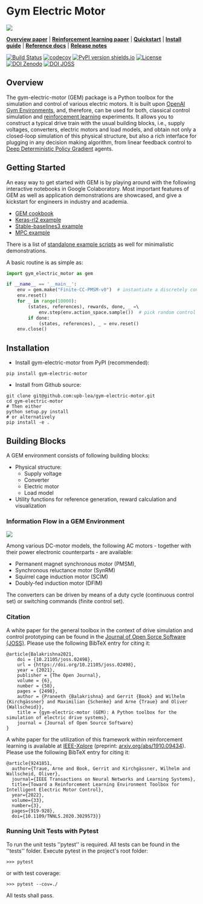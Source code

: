 # Gym Electric Motor
![](docs/plots/Motor_Logo.png)


[**Overview paper**](https://joss.theoj.org/papers/10.21105/joss.02498)
| [**Reinforcement learning paper**](https://arxiv.org/abs/1910.09434)
| [**Quickstart**](#getting-started)
| [**Install guide**](#installation)
| [**Reference docs**](https://upb-lea.github.io/gym-electric-motor/)
| [**Release notes**](https://github.com/upb-lea/gym-electric-motor/releases)

[![Build Status](https://github.com/upb-lea/gym-electric-motor/actions/workflows/build_and_test.yml/badge.svg)](https://github.com/upb-lea/gym-electric-motor/actions/workflows/build_and_test.yml)
[![codecov](https://codecov.io/gh/upb-lea/gym-electric-motor/branch/master/graph/badge.svg)](https://codecov.io/gh/upb-lea/gym-electric-motor)
[![PyPI version shields.io](https://img.shields.io/pypi/v/gym-electric-motor.svg)](https://pypi.python.org/pypi/gym-electric-motor/)
[![License](https://img.shields.io/github/license/mashape/apistatus.svg?maxAge=2592000)](https://github.com/upb-lea/gym-electric-motor/blob/master/LICENSE)
[![DOI Zenodo](https://zenodo.org/badge/DOI/10.5281/zenodo.4355691.svg)](https://doi.org/10.5281/zenodo.4355691)
[![DOI JOSS](https://joss.theoj.org/papers/10.21105/joss.02498/status.svg)](https://doi.org/10.21105/joss.02498)

## Overview
The gym-electric-motor (GEM) package is a Python toolbox for the simulation and control of various electric motors.
It is built upon [OpenAI Gym Environments](https://gym.openai.com/), and, therefore, can be used for both, classical control simulation and [reinforcement learning](https://github.com/upb-lea/reinforcement_learning_course_materials) experiments. It allows you to construct a typical drive train with the usual building blocks, i.e., supply voltages, converters, electric motors and load models, and obtain not only a closed-loop simulation of this physical structure, but also a rich interface for plugging in any decision making algorithm, from linear feedback control to [Deep Deterministic Policy Gradient](https://spinningup.openai.com/en/latest/algorithms/ddpg.html) agents.

## Getting Started
An easy way to get started with GEM is by playing around with the following interactive notebooks in Google Colaboratory. Most important features of GEM as well as application demonstrations are showcased, and give a kickstart for engineers in industry and academia.

* [GEM cookbook](https://colab.research.google.com/github/upb-lea/gym-electric-motor/blob/master//examples/environment_features/GEM_cookbook.ipynb)
* [Keras-rl2 example](https://colab.research.google.com/github/upb-lea/gym-electric-motor/blob/master/examples/reinforcement_learning_controllers/keras_rl2_dqn_disc_pmsm_example.ipynb)
* [Stable-baselines3 example](https://colab.research.google.com/github/upb-lea/gym-electric-motor/blob/master/examples/reinforcement_learning_controllers/stable_baselines3_dqn_disc_pmsm_example.ipynb)
* [MPC  example](https://colab.research.google.com/github/upb-lea/gym-electric-motor/blob/master/examples/model_predictive_controllers/pmsm_mpc_dq_current_control.ipynb)

There is a list of [standalone example scripts](examples/) as well for minimalistic demonstrations.

A basic routine is as simple as:
```py
import gym_electric_motor as gem

if __name__ == '__main__':
    env = gem.make("Finite-CC-PMSM-v0")  # instantiate a discretely controlled PMSM
    env.reset()
    for _ in range(10000):
        (states, references), rewards, done, _ =\ 
        	env.step(env.action_space.sample())  # pick random control actions
        if done:
            (states, references), _ = env.reset()
    env.close()
```



## Installation
- Install gym-electric-motor from PyPI (recommended):

```
pip install gym-electric-motor
```

- Install from Github source:

```
git clone git@github.com:upb-lea/gym-electric-motor.git 
cd gym-electric-motor
# Then either
python setup.py install
# or alternatively
pip install -e .
```

## Building Blocks
A GEM environment consists of following building blocks:
- Physical structure:
   - Supply voltage
   - Converter
   - Electric motor
   - Load model
- Utility functions for reference generation, reward calculation and visualization
 
### Information Flow in a GEM Environment
![](docs/plots/SCML_Overview.png)

Among various DC-motor models, the following AC motors - together with their power electronic counterparts - are available:
- Permanent magnet synchronous motor (PMSM), 
- Synchronous reluctance motor (SynRM)
- Squirrel cage induction motor (SCIM)
- Doubly-fed induction motor (DFIM)

The converters can be driven by means of a duty cycle (continuous control set) or switching commands (finite control set). 

### Citation
A white paper for the general toolbox in the context of drive simulation and control prototyping can be found in the [Journal of Open Sorce Software (JOSS)](https://joss.theoj.org/papers/10.21105/joss.02498). Please use the following BibTeX entry for citing it:
```
@article{Balakrishna2021,
    doi = {10.21105/joss.02498},
    url = {https://doi.org/10.21105/joss.02498},
    year = {2021},
    publisher = {The Open Journal},
    volume = {6},
    number = {58},
    pages = {2498},
    author = {Praneeth {Balakrishna} and Gerrit {Book} and Wilhelm {Kirchgässner} and Maximilian {Schenke} and Arne {Traue} and Oliver {Wallscheid}},
    title = {gym-electric-motor (GEM): A Python toolbox for the simulation of electric drive systems},
    journal = {Journal of Open Source Software}
}

```

A white paper for the utilization of this framework within reinforcement learning is available at [IEEE-Xplore](https://ieeexplore.ieee.org/document/9241851) (preprint: [arxiv.org/abs/1910.09434](https://arxiv.org/abs/1910.09434)). Please use the following BibTeX entry for citing it:
```
@article{9241851,  
  author={Traue, Arne and Book, Gerrit and Kirchgässner, Wilhelm and Wallscheid, Oliver},
  journal={IEEE Transactions on Neural Networks and Learning Systems}, 
  title={Toward a Reinforcement Learning Environment Toolbox for Intelligent Electric Motor Control}, 
  year={2022},
  volume={33},
  number={3},
  pages={919-928},
  doi={10.1109/TNNLS.2020.3029573}}
```

### Running Unit Tests with Pytest
To run the unit tests ''pytest'' is required.
All tests can be found in the ''tests'' folder.
Execute pytest in the project's root folder:
```
>>> pytest
```
or with test coverage:
```
>>> pytest --cov=./
```
All tests shall pass.
